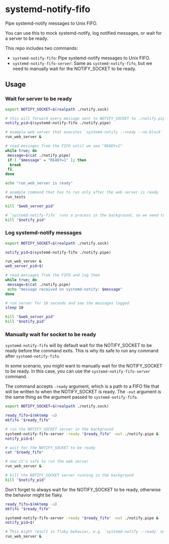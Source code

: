 # systemd-notify-fifo

Pipe systemd-notify messages to Unix FIFO.

You can use this to mock systemd-notify, log notified messages, or wait for a server to be ready.

This repo includes two commands:

- `systemd-notify-fifo`: Pipe systemd-notify messages to Unix FIFO.
- `systemd-notify-fifo-server`: Same as `systemd-notify-fifo`, but we need to manually wait for the NOTIFY_SOCKET to be ready.

## Usage

### Wait for server to be ready

```bash
export NOTIFY_SOCKET=$(realpath ./notify.sock)

# this will forward every message sent to NOTIFY_SOCKET to ./notify.pipe
notify_pid=$(systemd-notify-fifo ./notify.pipe)

# example web server that executes `systemd-notify --ready --no-block` when it's ready
run_web_server &

# read messages from the FIFO until we see "READY=1"
while true; do
 message=$(cat ./notify.pipe)
 if [ "$message" = "READY=1" ]; then
  break
 fi
done

echo "run_web_server is ready"

# example command that has to run only after the web server is ready
run_tests

kill "$web_server_pid"

# `systemd-notify-fifo` runs a process in the background, so we need to kill it when we're done
kill "$notify_pid"
```

### Log systemd-notify messages

```bash
export NOTIFY_SOCKET=$(realpath ./notify.sock)

notify_pid=$(systemd-notify-fifo ./notify.pipe)

run_web_server &
web_server_pid=$!

# read messages from the FIFO and log them
while true; do
 message=$(cat ./notify.pipe)
 echo "message received on systemd-notify: $message"
done

# run server for 10 seconds and see the messages logged
sleep 10

kill "$web_server_pid"
kill "$notify_pid"
```

### Manually wait for socket to be ready

`systemd-notify-fifo` will by default wait for the NOTIFY_SOCKET to be ready before the command exits.
This is why its safe to run any command after `systemd-notify-fifo`.

In some scenario, you might want to manually wait for the NOTIFY_SOCKET to be ready.
In this case, you can use the `systemd-notify-fifo-server` command.

The command accepts `-ready` argument, which is a path to a FIFO file that will be written to when the NOTIFY_SOCKET is ready.
The `-out` argument is the same thing as the argument passed to `systemd-notify-fifo`.

```bash
export NOTIFY_SOCKET=$(realpath ./notify.sock)

ready_fifo=$(mktemp -u)
mkfifo "$ready_fifo"

# run the NOTIFY_SOCKET server in the background
systemd-notify-fifo-server -ready "$ready_fifo" -out ./notify.pipe &
notify_pid=$!

# wait for the NOTIFY_SOCKET to be ready
cat "$ready_fifo"

# now it's safe to run the web server
run_web_server &

# kill the NOTIFY_SOCKET server running in the background
kill "$notify_pid"
```

Don't forget to always wait for the NOTIFY_SOCKET to be ready, otherwise the behavior might be flaky.

```bash
ready_fifo=$(mktemp -u)
mkfifo "$ready_fifo"

systemd-notify-fifo-server -ready "$ready_fifo" -out ./notify.pipe &
notify_pid=$!

# This might result in flaky behavior, e.g. `systemd-notify --ready` executed before NOTIFY_SOCKET is ready.
run_web_server &
```
